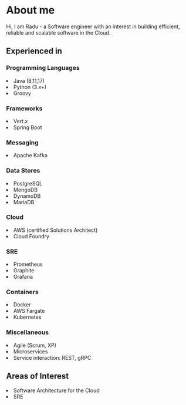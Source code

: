 
# About me

Hi, I am Radu - a Software engineer with an interest in building efficient, reliable and scalable software in the Cloud.

## Experienced in

###  Programming Languages
<li> Java (8,11,17)
<li> Python (3.x+)
<li> Groovy
  
###  Frameworks
<li> Vert.x 
<li> Spring Boot
  
### Messaging
<li> Apache Kafka

###  Data Stores
<li> PostgreSQL
<li> MongoDB
<li> DynamoDB
<li> MariaDB
  
###  Cloud
<li> AWS (certified Solutions Architect)
<li> Cloud Foundry
  
###  SRE
<li> Prometheus
<li> Graphite
<li> Grafana
  
###  Containers
<li> Docker
<li> AWS Fargate
<li> Kubernetes
  
### Miscellaneous 
<li> Agile (Scrum, XP)
<li> Microservices
<li> Service interaction: REST, gRPC
  

##  Areas of Interest
<li> Software Architecture for the Cloud
<li> SRE

<!--
**raadned/raadned** is a ✨ _special_ ✨ repository because its `README.md` (this file) appears on your GitHub profile.

Here are some ideas to get you started:

- 🔭 I’m currently working on ...
- 🌱 I’m currently learning ...
- 👯 I’m looking to collaborate on ...
- 🤔 I’m looking for help with ...
- 💬 Ask me about ...
- 📫 How to reach me: ...
- 😄 Pronouns: ...
- ⚡ Fun fact: ...
-->
